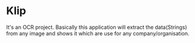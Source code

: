 # Klip
It's an OCR project. Basically this application will extract the data(Strings) from any image and shows it which are use for any company/organisation. 
